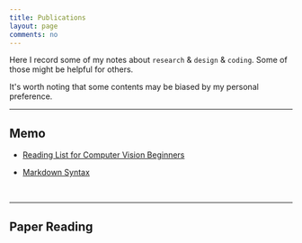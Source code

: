 ```yaml
---
title: Publications
layout: page
comments: no
---
```


Here I record some of my notes about `research` & `design` & `coding`. Some of those might be helpful for others.

It's worth noting that some contents may be biased by my personal preference.

----------

## Memo

- [Reading List for Computer Vision Beginners](./computer-vision-reading-list)

- [Markdown Syntax](./markdown-syntax)


<br>

----------

## Paper Reading

